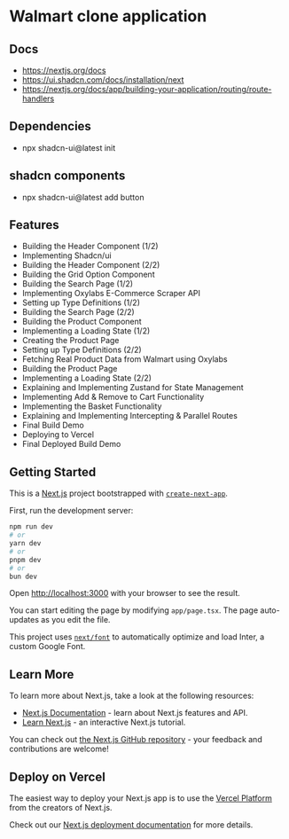 # Walmart clone application

## Docs

- https://nextjs.org/docs
- https://ui.shadcn.com/docs/installation/next
- https://nextjs.org/docs/app/building-your-application/routing/route-handlers

## Dependencies

- npx shadcn-ui@latest init

## shadcn components

- npx shadcn-ui@latest add button

## Features

- Building the Header Component (1/2)
- Implementing Shadcn/ui
- Building the Header Component (2/2)
- Building the Grid Option Component
- Building the Search Page (1/2)
- Implementing Oxylabs E-Commerce Scraper API
- Setting up Type Definitions (1/2)
- Building the Search Page (2/2)
- Building the Product Component
- Implementing a Loading State (1/2)
- Creating the Product Page
- Setting up Type Definitions (2/2)
- Fetching Real Product Data from Walmart using Oxylabs
- Building the Product Page
- Implementing a Loading State (2/2)
- Explaining and Implementing Zustand for State Management
- Implementing Add & Remove to Cart Functionality
- Implementing the Basket Functionality
- Explaining and Implementing Intercepting & Parallel Routes
- Final Build Demo
- Deploying to Vercel
- Final Deployed Build Demo

## Getting Started

This is a [Next.js](https://nextjs.org/) project bootstrapped with [`create-next-app`](https://github.com/vercel/next.js/tree/canary/packages/create-next-app).

First, run the development server:

```bash
npm run dev
# or
yarn dev
# or
pnpm dev
# or
bun dev
```

Open [http://localhost:3000](http://localhost:3000) with your browser to see the result.

You can start editing the page by modifying `app/page.tsx`. The page auto-updates as you edit the file.

This project uses [`next/font`](https://nextjs.org/docs/basic-features/font-optimization) to automatically optimize and load Inter, a custom Google Font.

## Learn More

To learn more about Next.js, take a look at the following resources:

- [Next.js Documentation](https://nextjs.org/docs) - learn about Next.js features and API.
- [Learn Next.js](https://nextjs.org/learn) - an interactive Next.js tutorial.

You can check out [the Next.js GitHub repository](https://github.com/vercel/next.js/) - your feedback and contributions are welcome!

## Deploy on Vercel

The easiest way to deploy your Next.js app is to use the [Vercel Platform](https://vercel.com/new?utm_medium=default-template&filter=next.js&utm_source=create-next-app&utm_campaign=create-next-app-readme) from the creators of Next.js.

Check out our [Next.js deployment documentation](https://nextjs.org/docs/deployment) for more details.
